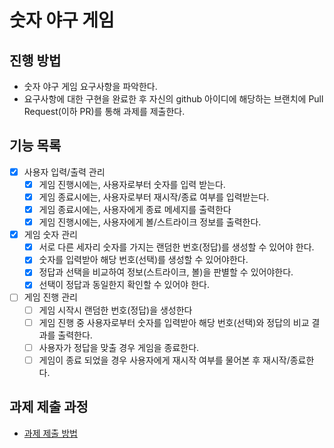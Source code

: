 # 숫자 야구 게임
## 진행 방법
* 숫자 야구 게임 요구사항을 파악한다.
* 요구사항에 대한 구현을 완료한 후 자신의 github 아이디에 해당하는 브랜치에 Pull Request(이하 PR)를 통해 과제를 제출한다.

## 기능 목록
- [x] 사용자 입력/출력 관리
  - [x] 게임 진행시에는, 사용자로부터 숫자를 입력 받는다.
  - [x] 게임 종료시에는, 사용자로부터 재시작/종료 여부를 입력받는다.
  - [x] 게임 종료시에는, 사용자에게 종료 메세지를 출력한다
  - [x] 게임 진행시에는, 사용자에게 볼/스트라이크 정보를 출력한다.
- [x] 게임 숫자 관리
  - [x] 서로 다른 세자리 숫자를 가지는 랜덤한 번호(정답)를 생성할 수 있어야 한다.
  - [x] 숫자를 입력받아 해당 번호(선택)를 생성할 수 있어야한다.
  - [x] 정답과 선택을 비교하여 정보(스트라이크, 볼)을 판별할 수 있어야한다.
  - [x] 선택이 정답과 동일한지 확인할 수 있어야 한다.
- [ ] 게임 진행 관리
  - [ ] 게임 시작시 랜덤한 번호(정답)을 생성한다
  - [ ] 게임 진행 중 사용자로부터 숫자를 입력받아 해당 번호(선택)와 정답의 비교 결과를 출력한다.
  - [ ] 사용자가 정답을 맞출 경우 게임을 종료한다.
  - [ ] 게임이 종료 되었을 경우 사용자에게 재시작 여부를 물어본 후 재시작/종료한다.

## 과제 제출 과정
* [과제 제출 방법](https://github.com/next-step/nextstep-docs/tree/master/precourse)

